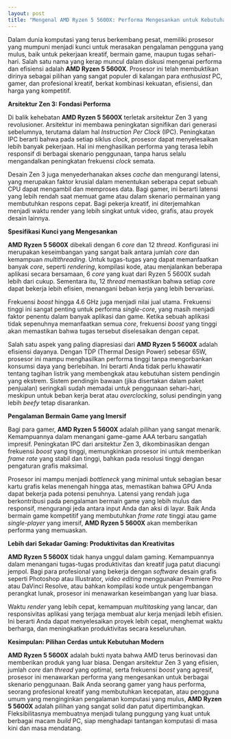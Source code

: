 ```yaml
---
layout: post
title: "Mengenal AMD Ryzen 5 5600X: Performa Mengesankan untuk Kebutuhan Modern"
---
```


Dalam dunia komputasi yang terus berkembang pesat, memiliki prosesor yang mumpuni menjadi kunci untuk merasakan pengalaman pengguna yang mulus, baik untuk pekerjaan kreatif, bermain game, maupun tugas sehari-hari. Salah satu nama yang kerap muncul dalam diskusi mengenai performa dan efisiensi adalah **AMD Ryzen 5 5600X**. Prosesor ini telah membuktikan dirinya sebagai pilihan yang sangat populer di kalangan para *enthusiast* PC, gamer, dan profesional kreatif, berkat kombinasi kekuatan, efisiensi, dan harga yang kompetitif.

**Arsitektur Zen 3: Fondasi Performa**

Di balik kehebatan **AMD Ryzen 5 5600X** terletak arsitektur Zen 3 yang revolusioner. Arsitektur ini membawa peningkatan signifikan dari generasi sebelumnya, terutama dalam hal *Instruction Per Clock* (IPC). Peningkatan IPC berarti bahwa pada setiap siklus *clock*, prosesor dapat menyelesaikan lebih banyak pekerjaan. Hal ini menghasilkan performa yang terasa lebih responsif di berbagai skenario penggunaan, tanpa harus selalu mengandalkan peningkatan frekuensi *clock* semata.

Desain Zen 3 juga menyederhanakan akses *cache* dan mengurangi latensi, yang merupakan faktor krusial dalam menentukan seberapa cepat sebuah CPU dapat mengambil dan memproses data. Bagi gamer, ini berarti latensi yang lebih rendah saat memuat game atau dalam skenario permainan yang membutuhkan respons cepat. Bagi pekerja kreatif, ini diterjemahkan menjadi waktu render yang lebih singkat untuk video, grafis, atau proyek desain lainnya.

**Spesifikasi Kunci yang Mengesankan**

**AMD Ryzen 5 5600X** dibekali dengan 6 *core* dan 12 *thread*. Konfigurasi ini merupakan keseimbangan yang sangat baik antara jumlah *core* dan kemampuan *multithreading*. Untuk tugas-tugas yang dapat memanfaatkan banyak *core*, seperti *rendering*, kompilasi kode, atau menjalankan beberapa aplikasi secara bersamaan, 6 *core* yang kuat dari Ryzen 5 5600X sudah lebih dari cukup. Sementara itu, 12 *thread* memastikan bahwa setiap *core* dapat bekerja lebih efisien, menangani beban kerja yang lebih bervariasi.

Frekuensi *boost* hingga 4.6 GHz juga menjadi nilai jual utama. Frekuensi tinggi ini sangat penting untuk performa *single-core*, yang masih menjadi faktor penentu dalam banyak aplikasi dan game. Ketika sebuah aplikasi tidak sepenuhnya memanfaatkan semua *core*, frekuensi *boost* yang tinggi akan memastikan bahwa tugas tersebut diselesaikan dengan cepat.

Salah satu aspek yang paling diapresiasi dari **AMD Ryzen 5 5600X** adalah efisiensi dayanya. Dengan TDP (Thermal Design Power) sebesar 65W, prosesor ini mampu menghasilkan performa tinggi tanpa mengorbankan konsumsi daya yang berlebihan. Ini berarti Anda tidak perlu khawatir tentang tagihan listrik yang membengkak atau kebutuhan sistem pendingin yang ekstrem. Sistem pendingin bawaan (jika disertakan dalam paket penjualan) seringkali sudah memadai untuk penggunaan sehari-hari, meskipun untuk beban kerja berat atau *overclocking*, solusi pendingin yang lebih *beefy* tetap disarankan.

**Pengalaman Bermain Game yang Imersif**

Bagi para gamer, **AMD Ryzen 5 5600X** adalah pilihan yang sangat menarik. Kemampuannya dalam menangani game-game AAA terbaru sangatlah impresif. Peningkatan IPC dari arsitektur Zen 3, dikombinasikan dengan frekuensi *boost* yang tinggi, memungkinkan prosesor ini untuk memberikan *frame rate* yang stabil dan tinggi, bahkan pada resolusi tinggi dengan pengaturan grafis maksimal.

Prosesor ini mampu menjadi *bottleneck* yang minimal untuk sebagian besar kartu grafis kelas menengah hingga atas, memastikan bahwa GPU Anda dapat bekerja pada potensi penuhnya. Latensi yang rendah juga berkontribusi pada pengalaman bermain game yang lebih mulus dan responsif, mengurangi jeda antara input Anda dan aksi di layar. Baik Anda bermain game kompetitif yang membutuhkan *frame rate* tinggi atau game *single-player* yang imersif, **AMD Ryzen 5 5600X** akan memberikan performa yang memuaskan.

**Lebih dari Sekadar Gaming: Produktivitas dan Kreativitas**

**AMD Ryzen 5 5600X** tidak hanya unggul dalam gaming. Kemampuannya dalam menangani tugas-tugas produktivitas dan kreatif juga patut diacungi jempol. Bagi para profesional yang bekerja dengan *software* desain grafis seperti Photoshop atau Illustrator, *video editing* menggunakan Premiere Pro atau DaVinci Resolve, atau bahkan kompilasi kode untuk pengembangan perangkat lunak, prosesor ini menawarkan keseimbangan yang luar biasa.

Waktu *render* yang lebih cepat, kemampuan *multitasking* yang lancar, dan responsivitas aplikasi yang terjaga membuat alur kerja menjadi lebih efisien. Ini berarti Anda dapat menyelesaikan proyek lebih cepat, menghemat waktu berharga, dan meningkatkan produktivitas secara keseluruhan.

**Kesimpulan: Pilihan Cerdas untuk Kebutuhan Modern**

**AMD Ryzen 5 5600X** adalah bukti nyata bahwa AMD terus berinovasi dan memberikan produk yang luar biasa. Dengan arsitektur Zen 3 yang efisien, jumlah *core* dan *thread* yang optimal, serta frekuensi *boost* yang agresif, prosesor ini menawarkan performa yang mengesankan untuk berbagai skenario penggunaan. Baik Anda seorang gamer yang haus performa, seorang profesional kreatif yang membutuhkan kecepatan, atau pengguna umum yang menginginkan pengalaman komputasi yang mulus, **AMD Ryzen 5 5600X** adalah pilihan yang sangat solid dan patut dipertimbangkan. Fleksibilitasnya membuatnya menjadi tulang punggung yang kuat untuk berbagai macam *build* PC, siap menghadapi tantangan komputasi di masa kini dan masa mendatang.
